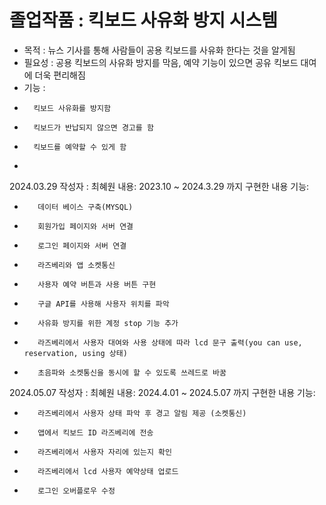 # 졸업작품 : 킥보드 사유화 방지 시스템
* 목적 : 뉴스 기사를 통해 사람들이 공용 킥보드를 사유화 한다는 것을 알게됨
* 필요성 : 공용 킥보드의 사유화 방지를 막음, 예약 기능이 있으면 공유 킥보드 대여에 더욱 편리해짐
* 기능 :
*       킥보드 사유화를 방지함
*       킥보드가 반납되지 않으면 경고를 함
*       킥보드를 예약할 수 있게 함
*       

2024.03.29
작성자 : 최혜원
내용: 2023.10 ~ 2024.3.29 까지 구현한 내용
기능: 
*        데이터 베이스 구축(MYSQL)
*        회원가입 페이지와 서버 연결
*        로그인 페이지와 서버 연결
*        라즈베리와 앱 소켓통신
*        사용자 예약 버튼과 사용 버튼 구현
*        구글 API를 사용해 사용자 위치를 파악
*        사유화 방지를 위한 계정 stop 기능 추가
*        라즈베리에서 사용자 대여와 사용 상태에 따라 lcd 문구 출력(you can use, reservation, using 상태)
*        초음파와 소켓통신을 동시에 할 수 있도록 쓰레드로 바꿈
     
2024.05.07
작성자 : 최혜원
내용: 2024.4.01 ~ 2024.5.07 까지 구현한 내용
기능: 
*        라즈베리에서 사용자 상태 파악 후 경고 알림 제공 (소켓통신)
*        앱에서 킥보드 ID 라즈베리에 전송
*        라즈베리에서 사용자 자리에 있는지 확인
*        라즈베리에서 lcd 사용자 예약상태 업로드
*        로그인 오버플로우 수정

